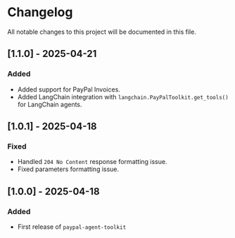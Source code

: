# Changelog

All notable changes to this project will be documented in this file.

## [1.1.0] - 2025-04-21
### Added
- Added support for PayPal Invoices.
- Added LangChain integration with `langchain.PayPalToolkit.get_tools()` for LangChain agents.

## [1.0.1] - 2025-04-18
### Fixed
- Handled `204 No Content` response formatting issue.
- Fixed parameters formatting issue.

## [1.0.0] - 2025-04-18
### Added
- First release of `paypal-agent-toolkit`
